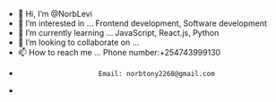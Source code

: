 - 👋 Hi, I’m @NorbLevi
- 👀 I’m interested in ... Frontend development, Software development 
- 🌱 I’m currently learning ... JavaScript, React.js, Python 
- 💞️ I’m looking to collaborate on ...
- 📫 How to reach me ... Phone number:+254743999130
-                         Email: norbtony2268@gmail.com
-                         

<!---
NorbLevi/NorbLevi is a ✨ special ✨ repository because its `README.md` (this file) appears on your GitHub profile.
You can click the Preview link to take a look at your changes.
--->

